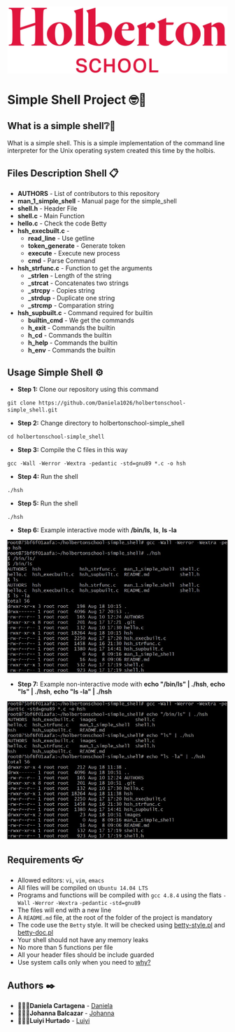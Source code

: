 ![Algorithm schema](./images/holberton.jpg)

# Simple Shell Project 🤓🚀


## What is a simple shell❔📎

What is a simple shell. This is a simple implementation of the command line interpreter for the Unix operating system created this time by the holbis.

## Files Description Shell 📋

* **AUTHORS** - List of contributors to this repository
* **man_1_simple_shell** - Manual page for the simple_shell
* **shell.h** - Header File
* **shell.c** - Main Function
* **hello.c** - Check the code Betty
* **hsh_execbuilt.c** - 
    * **read_line** - Use getline
    * **token_generate** - Generate token
    * **execute** - Execute new process
    * **cmd** - Parse Command 
* **hsh_strfunc.c** - Function to get the arguments
    * **_strlen** - Length of the string
    * **_strcat** - Concatenates two strings
    * **_strcpy** - Copies string
    * **_strdup** - Duplicate one string
    * **_strcmp** - Comparation string
* **hsh_supbuilt.c** - Command required for builtin
    * **builtin_cmd** - We get the commands
    * **h_exit** - Commands the builtin
    * **h_cd** - Commands the builtin
    * **h_help** - Commands the builtin
    * **h_env** - Commands the builtin

## Usage Simple Shell ⚙️

* **Step 1:** Clone our repository using this command
```
git clone https://github.com/Daniela1026/holbertonschool-simple_shell.git
```
* **Step 2:** Change directory to holbertonschool-simple_shell
```
cd holbertonschool-simple_shell
```
* **Step 3:** Compile the C files in this way
```
gcc -Wall -Werror -Wextra -pedantic -std=gnu89 *.c -o hsh
```
* **Step 4:** Run the shell
```
./hsh
```
* **Step 5:** Run the shell
```
./hsh
```
* **Step 6:** Example interactive mode with **/bin/ls**, **ls**, **ls -la**

![Algorithm schema](./images/Interactive_Mode.jpg)

* **Step 7:** Example non-interactive mode with **echo "/bin/ls" | ./hsh**, **echo "ls" | ./hsh**, **echo "ls -la" | ./hsh**

![Algorithm schema](./images/Non_Interactive.jpg)

## Requirements 👓

* Allowed editors: `vi`, `vim`, `emacs`
* All files will be compiled on `Ubuntu 14.04 LTS`
* Programs and functions will be compiled with `gcc 4.8.4` using the flats `-Wall` `-Werror` `-Wextra` `-pedantic` `-std=gnu89`
* The files will end with a new line
* A `README.md` file, at the root of the folder of the project is mandatory
* The code use the `Betty` style. It will be checked using [betty-style.pl](https://github.com/holbertonschool/Betty/blob/master/betty-style.pl) and [betty-doc.pl](https://github.com/holbertonschool/Betty/blob/master/betty-doc.pl)
* Your shell should not have any memory leaks 
* No more than 5 functions per file
* All your header files should be include guarded
* Use system calls only when you need to [why?](https://www.quora.com/Why-are-system-calls-expensive-in-operating-systems)

## Authors ✒️

* 👩🏻‍💻**Daniela Cartagena** - [Daniela](https://github.com/Daniela1026)
* 👩🏻‍💻**Johanna Balcazar** - [Johanna](https://github.com/LiJoBaZar)
* 👨🏻‍💻**Luiyi Hurtado** - [Luiyi](https://github.com/Luiyi-F)



